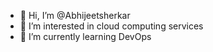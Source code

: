 - 👋 Hi, I’m @Abhijeetsherkar
- 👀 I’m interested in cloud computing services
- 🌱 I’m currently learning DevOps 


<!---
Abhijeetsherkar/Abhijeetsherkar is a ✨ special ✨ repository because its `README.md` (this file) appears on your GitHub profile.
You can click the Preview link to take a look at your changes.
--->
